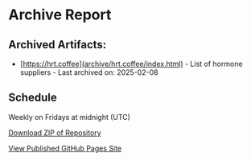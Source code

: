 # Archive Report

## Archived Artifacts:
- [https://hrt.coffee](archive/hrt.coffee/index.html) - List of hormone suppliers - Last archived on: 2025-02-08

## Schedule
Weekly on Fridays at midnight (UTC)

[Download ZIP of Repository](https://github.com/annabarnes1138/trans-archive/archive/refs/heads/master.zip)

[View Published GitHub Pages Site](https://annabarnes1138.github.io/trans-archive/)